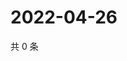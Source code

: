 # 2022-04-26

共 0 条

<!-- BEGIN WEIBO -->
<!-- 最后更新时间 Tue Apr 26 2022 00:01:03 GMT+0800 (China Standard Time) -->

<!-- END WEIBO -->
